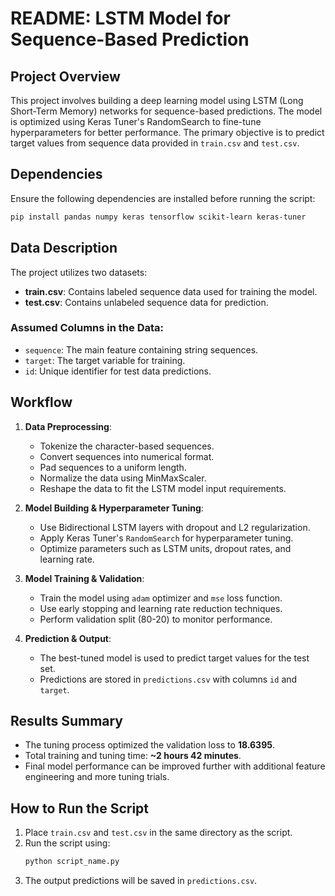 # README: LSTM Model for Sequence-Based Prediction

## Project Overview
This project involves building a deep learning model using LSTM (Long Short-Term Memory) networks for sequence-based predictions. The model is optimized using Keras Tuner's RandomSearch to fine-tune hyperparameters for better performance. The primary objective is to predict target values from sequence data provided in `train.csv` and `test.csv`.

## Dependencies
Ensure the following dependencies are installed before running the script:

```bash
pip install pandas numpy keras tensorflow scikit-learn keras-tuner
```

## Data Description
The project utilizes two datasets:
- **train.csv**: Contains labeled sequence data used for training the model.
- **test.csv**: Contains unlabeled sequence data for prediction.

### Assumed Columns in the Data:
- `sequence`: The main feature containing string sequences.
- `target`: The target variable for training.
- `id`: Unique identifier for test data predictions.

## Workflow
1. **Data Preprocessing**:
   - Tokenize the character-based sequences.
   - Convert sequences into numerical format.
   - Pad sequences to a uniform length.
   - Normalize the data using MinMaxScaler.
   - Reshape the data to fit the LSTM model input requirements.

2. **Model Building & Hyperparameter Tuning**:
   - Use Bidirectional LSTM layers with dropout and L2 regularization.
   - Apply Keras Tuner's `RandomSearch` for hyperparameter tuning.
   - Optimize parameters such as LSTM units, dropout rates, and learning rate.

3. **Model Training & Validation**:
   - Train the model using `adam` optimizer and `mse` loss function.
   - Use early stopping and learning rate reduction techniques.
   - Perform validation split (80-20) to monitor performance.

4. **Prediction & Output**:
   - The best-tuned model is used to predict target values for the test set.
   - Predictions are stored in `predictions.csv` with columns `id` and `target`.

## Results Summary
- The tuning process optimized the validation loss to **18.6395**.
- Total training and tuning time: **~2 hours 42 minutes**.
- Final model performance can be improved further with additional feature engineering and more tuning trials.

## How to Run the Script
1. Place `train.csv` and `test.csv` in the same directory as the script.
2. Run the script using:
   ```bash
   python script_name.py
   ```
3. The output predictions will be saved in `predictions.csv`.


